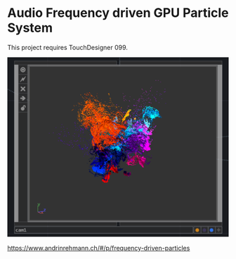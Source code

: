 # Audio Frequency driven GPU Particle System

This project requires TouchDesigner 099.

![alt text](./prev.PNG "Logo Title Text 1")

https://www.andrinrehmann.ch/#/p/frequency-driven-particles
